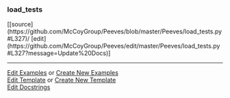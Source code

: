 ### <a id="load_tests">load_tests</a> 
<div class="docs-source-link" markdown="1">
[[source](https://github.com/McCoyGroup/Peeves/blob/master/Peeves/load_tests.py#L327)/
[edit](https://github.com/McCoyGroup/Peeves/edit/master/Peeves/load_tests.py#L327?message=Update%20Docs)]
</div>











---

[Edit Examples](https://github.com/McCoyGroup/Peeves/edit/gh-pages/ci/examples/load_tests.md) or 
[Create New Examples](https://github.com/McCoyGroup/Peeves/new/gh-pages/?filename=ci/examples/load_tests.md) <br/>
[Edit Template](https://github.com/McCoyGroup/Peeves/edit/gh-pages/ci/docs/load_tests.md) or 
[Create New Template](https://github.com/McCoyGroup/Peeves/new/gh-pages/?filename=ci/docs/templates/load_tests.md) <br/>
[Edit Docstrings](https://github.com/McCoyGroup/Peeves/edit/master/Peeves/load_tests.py#L327?message=Update%20Docs)

